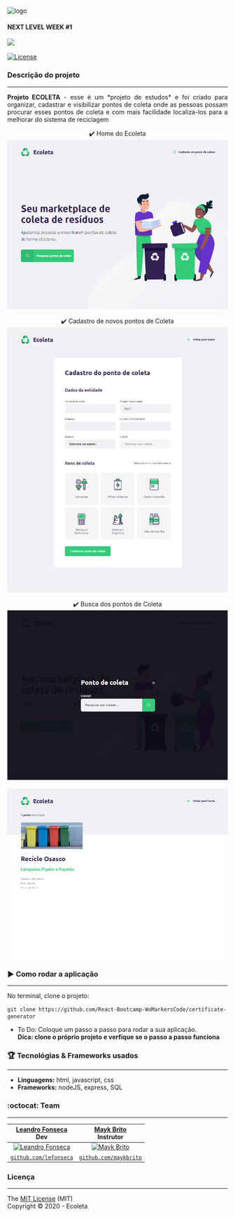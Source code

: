 ![logo](https://github.com/lefonseca/nlw-Ecoleta/blob/master/public/assets/logo.svg)
#### NEXT LEVEL WEEK #1
<p align="left">
  <img src="http://img.shields.io/static/v1?label=STATUS&message=CONCLUIDO&color=GREEN&style=for-the-badge"/>
</p>

[![License](http://img.shields.io/:license-mit-blue.svg)](http://doge.mit-license.org)

### Descrição do projeto
---
<p align="justify">
  <strong>Projeto ECOLETA</strong> - esse é um *projeto de estudos* e foi criado para organizar, cadastrar e visibilizar pontos de coleta onde as pessoas possam procurar esses pontos de coleta e com mais facilidade localiza-los para a melhorar do sistema de reciclagem
</p>

<div align="center">
  
:heavy_check_mark: Home do Ecoleta <br>
<img width="700" src="docs/01-Home.png" alt="Home">

:heavy_check_mark: Cadastro de novos pontos de Coleta <br>
<img width="700" src="docs/02-Cadastros.png" alt="Home">

:heavy_check_mark: Busca dos pontos de Coleta <br>
<img width="700" src="docs/03-Search.png" alt="Home"> <br><br>
<img width="700" src="docs/04-Result.png" alt="Home">

</div>

### :arrow_forward: Como rodar a aplicação 
---
No terminal, clone o projeto: 

```
git clone https://github.com/React-Bootcamp-WoMarkersCode/certificate-generator
```

- To Do: Coloque um passo a passo para rodar a sua aplicação.  <br>
**Dica: clone o próprio projeto e verfique se o passo a passo funciona**

### :trophy: Tecnológias & Frameworks usados
---
- **Linguagens:** html, javascript, css
- **Frameworks:** nodeJS, express, SQL


### :octocat: Team
---
| <a href="https://www.linkedin.com/in/l-rodrigues-fonseca/" target="_blank">**Leandro Fonseca**</a><br> Dev | <a href="https://www.linkedin.com/in/maykbrito/" target="_blank">**Mayk Brito**</a><br> Instrutor |
| :---: |:---:|
| [![Leandro Fonseca](https://avatars1.githubusercontent.com/u/8069411?v=3&s=200)](https://www.linkedin.com/in/l-rodrigues-fonseca/) | [![Mayk Brito](https://avatars1.githubusercontent.com/u/6643122?v=3&s=200)](https://www.linkedin.com/in/maykbrito/) | 
| <a href="http://github.com/lefonseca" target="_blank">`github.com/lefonseca`</a> | <a href="https://github.com/maykbrito" target="_blank">`github.com/maykbrito`</a> | 

### Licença 
--- 
The [MIT License]() (MIT)<br>
Copyright :copyright: 2020 - Ecoleta
